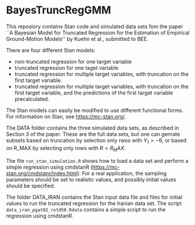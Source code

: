 # BayesTruncRegGMM

This reposiory contains Stan code and simulated data sets fom the paper ``A Bayesian Model for Truncated Regression for the Estimation of Empirical Ground-Motion Models'' by Kuehn et al., submitted to BEE.

There are four different Stan models:

* non-truncated regression for one target variable
* truncated regression for one taget variable
* truncated regression for multiple target variables, with truncation on the first target variable.
* truncated regression for multiple target variables, with truncation on the first target variable, and the predictions of the first target variable precalculated.

The Stan models can easily be modified to use different functional forms. For information on Stan, see https://mc-stan.org/.

The DATA folder contains the three simulated data sets, as described in Section 3 of the paper. These are the full data sets, but one can genrate subsets based on truncation by selection only rwos with $Y_1 > -6$, or based on R_MAX by selecting only rows with $R < R_MAX$.

The file `run_stan_simulation.R` shows how to load a data set and perform a simple regression using cmdstanR (https://mc-stan.org/cmdstanr/index.html). For a real application, the sampling parameters should be set to realistic values, and possibly initial values should be specified.

The folder DATA_IRAN contains the Stan input data file and files for initial values to run the truncated regression for the Iranian data set.
The script `data_iran_pgat02_rotd50.Rdata` contains a simple script to run the regression using cmdstanR.

